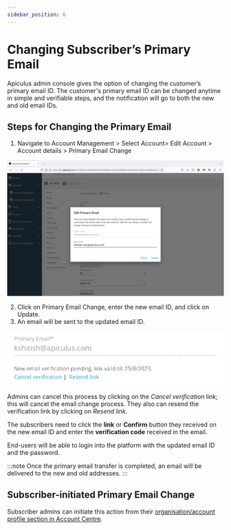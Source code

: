 ```yaml
---
sidebar_position: 6
---
```

# Changing Subscriber’s Primary Email

Apiculus admin console gives the option of changing the customer’s primary email ID. The customer's primary email ID can be changed anytime in simple and verifiable steps, and the notification will go to both the new and old email IDs.

## Steps for Changing the Primary Email

1. Navigate to Account Management > Select Account> Edit Account > Account details > Primary Email Change

![Changing Subscriber’s Primary Email](img/changingemail.png)

2. Click on Primary Email Change, enter the new email ID, and click on Update.
3. An email will be sent to the updated email ID.

![Changing Subscriber’s Primary Email](img/changingemail2.png)

Admins can cancel this process by clicking on the _Cancel verification_ link; this will cancel the email change process. They also can resend the verification link by clicking on _Resend link_.

The subscribers need to click the **link** or **Confirm** button they received on the new email ID and enter the **verification code** received in the email.

End-users will be able to login into the platform with the updated email ID and the password.

:::note
Once the primary email transfer is completed, an email will be delivered to the new and old addresses.
:::

## Subscriber-initiated Primary Email Change

Subscriber admins can initiate this action from their [organisation/account profile section in Account Centre](https://docs.apiculus.com/hc/en-in/articles/12844188566685).